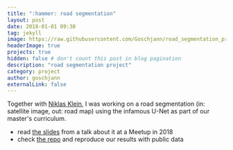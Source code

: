 ```yaml
---
title: ":hammer: road segmentation"
layout: post
date: 2018-01-01 09:30
tag: jekyll
image: https://raw.githubusercontent.com/Goschjann/road_segmentation_project/master/figures/niceresult27.png
headerImage: true
projects: true
hidden: false # don't count this post in blog pagination
description: "road segmentation project"
category: project
author: goschjann
externalLink: false
---
```


Together with [Niklas Klein](https://de.linkedin.com/in/niklas-klein), I was working on a road segmentation (in: satellite image, out: road map) using the infamous U-Net as part of our master's curriculum. 

* read [the slides](https://github.com/Goschjann/road_segmentation_project/blob/master/slides/talk_datageeks_meetup.pdf) from a talk about it at a Meetup in 2018 
* check [the repo](https://github.com/Goschjann/road_segmentation_project) and reproduce our results with public data